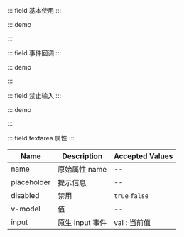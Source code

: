::: field 基本使用
:::

::: demo

<template>
  <lay-textarea placeholder="请输入描述" v-model="data1"></lay-textarea>
</template>

<script>
import { ref } from 'vue'

export default {
  setup() {

    const data1 = ref("");

    return {
      data1
    }
  }
}
</script>

:::

::: field 事件回调
:::

::: demo

<template>
  <lay-textarea placeholder="Input 事件" v-model="data2" @input="input"></lay-textarea>
</template>

<script>
import { ref } from 'vue'

export default {
  setup() {

    const data2 = ref("");

    const input = function( val ) {
        console.log(val)
    }

    return {
      data2,
      input
    }
  }
}
</script>

:::

::: field 禁止输入
:::

::: demo

<template>
  <lay-textarea placeholder="禁止输入" v-model="data3" :disabled="disabled"></lay-textarea>
</template>

<script>
import { ref } from 'vue'

export default {
  setup() {

    const data3 = ref("");
    const disabled = ref(true)
    return {
      data3,
      disabled
    }
  }
}
</script>

:::

::: field textarea 属性
:::

| Name   | Description | Accepted Values  |
| -------- | ---- | ----------------------- | 
| name       | 原始属性 name | --  | 
| placeholder      | 提示信息 | --   | 
| disabled      | 禁用 | `true` `false`   |
| v-model     | 值 | --  | 
| input   | 原生 input 事件 | val : 当前值  | 